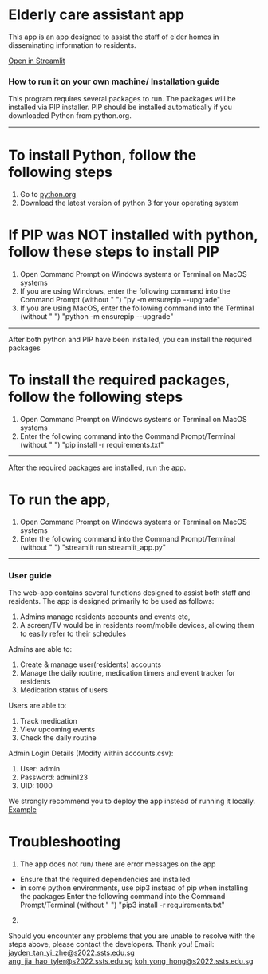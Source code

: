 # Elderly care assistant app

This app is an app designed to assist the staff of elder homes in disseminating information to residents.



[Open in Streamlit](https://elderlycarecenter.streamlit.app/)




### How to run it on your own machine/ Installation guide
This program requires several packages to run. 
The packages will be installed via PIP installer.
PIP should be installed automatically if you downloaded Python from python.org.

---------------------------------------------------------------------------------------------------------------------------

# To install Python, follow the following steps 
1. Go to [python.org](https://www.python.org/downloads/)
2. Download the latest version of python 3 for your operating system

# If PIP was NOT installed with python, follow these steps to install PIP
1. Open Command Prompt on Windows systems or Terminal on MacOS systems
2. If you are using Windows, enter the following command into the Command Prompt (without " ")
   "py -m ensurepip --upgrade"
2. If you are using MacOS, enter the following command into the Terminal (without " ")
   "python -m ensurepip --upgrade"

---------------------------------------------------------------------------------------------------------------------------
After both python and PIP have been installed, you can install the required packages
# To install the required packages, follow the following steps

1. Open Command Prompt on Windows systems or Terminal on MacOS systems
2. Enter the following command into the Command Prompt/Terminal (without " ")
   "pip install -r requirements.txt"

---------------------------------------------------------------------------------------------------------------------------
After the required packages are installed, run the app.
# To run the app, 

1. Open Command Prompt on Windows systems or Terminal on MacOS systems
2. Enter the following command into the Command Prompt/Terminal (without " ")
   "streamlit run streamlit_app.py"

---------------------------------------------------------------------------------------------------------------------------

### User guide
The web-app contains several functions designed to assist both staff and residents. The app is designed primarily to be used as follows:
1. Admins manage residents accounts and events etc, 
2. A screen/TV would be in residents room/mobile devices, allowing them to easily refer to their schedules

Admins are able to:
1. Create & manage user(residents) accounts
2. Manage the daily routine, medication timers and event tracker for residents
3. Medication status of users

Users are able to:
1. Track medication
2. View upcoming events
3. Check the daily routine

Admin Login Details (Modify within accounts.csv):
1. User: admin
2. Password: admin123
3. UID: 1000 

We strongly recommend you to deploy the app instead of running it locally.
[Example](https://elderlycarecenter.streamlit.app/)




# Troubleshooting #
1. The app does not run/ there are error messages on the app
- Ensure that the required dependencies are installed
- in some python environments, use pip3 instead of pip when installing the packages
   Enter the following command into the Command Prompt/Terminal (without " ")
   "pip3 install -r requirements.txt"

2. 


Should you encounter any problems that you are unable to resolve with the steps above, please contact the developers. Thank you!
Email: 
jayden_tan_yi_zhe@s2022.ssts.edu.sg
ang_jia_hao_tyler@s2022.ssts.edu.sg
koh_yong_hong@s2022.ssts.edu.sg
